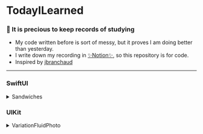 # TodayILearned
 
### 📝 It is precious to keep records of studying
- My code written before is sort of messy, but it proves I am doing better than yesterday.
- I write down my recording in [✨Notion✨](https://jinhyang.notion.site/2fa22566e5d8448baf9ff8fbd5f5359e?v=3c41946a2a3a4a8c963af9e05373ba11), so this repository is for code.
- Inspired by [jbranchaud](https://github.com/jbranchaud/til)
  
   
--- 
### SwiftUI
   <details>
    <summary>Sandwiches</summary>
    <blockquote>
     <div>
     - Tutorial : https://developer.apple.com/videos/play/wwdc2020/10119/ <br>
     - Image resources : https://github.com/jaypricer/resources-intro-swiftui-wwdc20-10119
     </div>
    </blockquote>
    </details>

   
### UIKit
   <details>
    <summary>VariationFluidPhoto</summary>
    <blockquote>
     <div>
     - originalSource : https://github.com/masamichiueta/FluidPhoto <br>
     - What I did in this project : 1. Customize protocol / 2. Refactor
     </div>
    </blockquote>
    </details>


